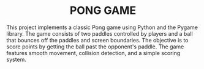 <h1 align = center >PONG GAME</h1>


<p>This project implements a classic Pong game using Python and the Pygame library. The game consists of two paddles controlled by players and a ball that bounces off the paddles and screen boundaries. The objective is to score points by getting the ball past the opponent's paddle. The game features smooth movement, collision detection, and a simple scoring system. </p>
